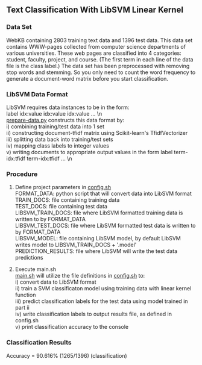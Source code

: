 ## Text Classification With LibSVM Linear Kernel


### Data Set
WebKB containing 2803 training text data and 1396 test data. This data set contains WWW-pages collected from computer science departments of various universities. These web pages are classified into 4 categories: student, faculty, project, and course. (The first term in each line of the data file is the class label.) The data set has been preprocessed with removing stop words and stemming. So you only need to count the word frequency to generate a document-word matrix before you start classification.

### LibSVM Data Format
LibSVM requires data instances to be in the form:  
label idx:value idx:value idx:value ... \n  
[prepare-data.py] constructs this data format by:  
i) combining training/test data into 1 set  
ii) constructing document-tfidf matrix using Scikit-learn's TfidfVectorizer  
iii) splitting data back into training/test sets  
iv) mapping class labels to integer values  
v) writing documents to appropriate output values in the form label term-idx:tfidf term-idx:tfidf ... \n  

### Procedure
1. Define project parameters in [config.sh]   
FORMAT_DATA:  python script that will convert data into LibSVM format  
TRAIN_DOCS: file containing training data  
TEST_DOCS: file containing test data  
LIBSVM_TRAIN_DOCS: file where LibSVM formatted training data is written to by FORMAT_DATA  
LIBSVM_TEST_DOCS: file where LibSVM formatted test data is written to by FORMAT_DATA  
LIBSVM_MODEL: file containing LibSVM model, by default LibSVM writes model to LIBSVM_TRAIN_DOCS + '.model'  
PREDICTION_RESULTS: file where LibSVM will write the test data predictions  

2. Execute main.sh  
[main.sh] will utilize the file definitions in [config.sh] to:  
i) convert data to LibSVM format  
ii) train a SVM classificaton model using training data with linear kernel function  
iii) predict classification labels for the test data using model trained in part ii    
iv) write classification labels to output results file, as defined in config.sh  
v) print classification accuracy to the console  


### Classification Results  
Accuracy = 90.616% (1265/1396) (classification)  

[prepare-data.py]:preprocessing/prepare-data.py
[main.sh]:main.sh
[config.sh]:config.sh